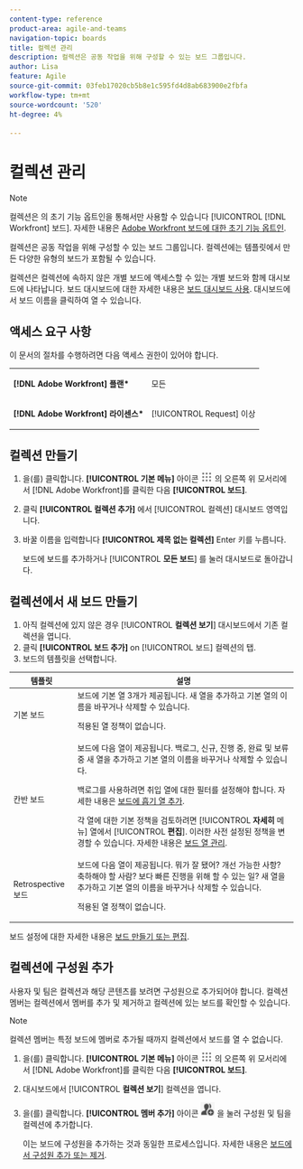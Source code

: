 ```yaml
---
content-type: reference
product-area: agile-and-teams
navigation-topic: boards
title: 컬렉션 관리
description: 컬렉션은 공동 작업을 위해 구성할 수 있는 보드 그룹입니다.
author: Lisa
feature: Agile
source-git-commit: 03feb17020cb5b8e1c595fd4d8ab683900e2fbfa
workflow-type: tm+mt
source-wordcount: '520'
ht-degree: 4%

---
```


# 컬렉션 관리

>[!NOTE]
>
>컬렉션은 의 초기 기능 옵트인을 통해서만 사용할 수 있습니다 [!UICONTROL [!DNL Workfront] 보드]. 자세한 내용은 [Adobe Workfront 보드에 대한 초기 기능 옵트인](/help/quicksilver/agile/get-started-with-boards/boards-early-feature-opt-in.md).

컬렉션은 공동 작업을 위해 구성할 수 있는 보드 그룹입니다. 컬렉션에는 템플릿에서 만든 다양한 유형의 보드가 포함될 수 있습니다.

컬렉션은 컬렉션에 속하지 않은 개별 보드에 액세스할 수 있는 개별 보드와 함께 대시보드에 나타납니다. 보드 대시보드에 대한 자세한 내용은 [보드 대시보드 사용](/help/quicksilver/agile/get-started-with-boards/use-boards-page.md). 대시보드에서 보드 이름을 클릭하여 열 수 있습니다.

## 액세스 요구 사항

이 문서의 절차를 수행하려면 다음 액세스 권한이 있어야 합니다.

<table style="table-layout:auto"> 
 <col> 
 </col> 
 <col> 
 </col> 
 <tbody> 
  <tr> 
   <td role="rowheader"><strong>[!DNL Adobe Workfront] 플랜*</strong></td> 
   <td> <p>모든</p> </td> 
  </tr> 
  <tr> 
   <td role="rowheader"><strong>[!DNL Adobe Workfront] 라이센스*</strong></td> 
   <td> <p>[!UICONTROL Request] 이상</p> </td> 
  </tr> 
 </tbody> 
</table>

## 컬렉션 만들기

1. 을(를) 클릭합니다. **[!UICONTROL 기본 메뉴]** 아이콘 ![기본 메뉴](assets/main-menu-icon.png) 의 오른쪽 위 모서리에서 [!DNL Adobe Workfront]를 클릭한 다음 **[!UICONTROL 보드]**.
1. 클릭 **[!UICONTROL 컬렉션 추가]** 에서 [!UICONTROL 컬렉션] 대시보드 영역입니다.
1. 바꿀 이름을 입력합니다 **[!UICONTROL 제목 없는 컬렉션]** Enter 키를 누릅니다.

   보드에 보드를 추가하거나 [!UICONTROL **모든 보드**] 를 눌러 대시보드로 돌아갑니다.

## 컬렉션에서 새 보드 만들기

1. 아직 컬렉션에 있지 않은 경우 [!UICONTROL **컬렉션 보기**] 대시보드에서 기존 컬렉션을 엽니다.
1. 클릭 **[!UICONTROL 보드 추가]** on [!UICONTROL 보드] 컬렉션의 탭.
1. 보드의 템플릿을 선택합니다.

| 템플릿 | 설명 |
|---------|----------|
| 기본 보드 | 보드에 기본 열 3개가 제공됩니다. 새 열을 추가하고 기본 열의 이름을 바꾸거나 삭제할 수 있습니다. <p>적용된 열 정책이 없습니다. |
| 칸반 보드 | 보드에 다음 열이 제공됩니다. 백로그, 신규, 진행 중, 완료 및 보류 중 새 열을 추가하고 기본 열의 이름을 바꾸거나 삭제할 수 있습니다.<p>백로그를 사용하려면 취입 열에 대한 필터를 설정해야 합니다. 자세한 내용은 [보드에 흡기 열 추가](/help/quicksilver/agile/use-boards-agile-planning-tools/add-intake-column-to-board.md). <p>각 열에 대한 기본 정책을 검토하려면 [!UICONTROL **자세히** 메뉴] 열에서 [!UICONTROL **편집**]. 이러한 사전 설정된 정책을 변경할 수 있습니다. 자세한 내용은 [보드 열 관리](/help/quicksilver/agile/get-started-with-boards/manage-board-columns.md). |
| Retrospective 보드 | 보드에 다음 열이 제공됩니다. 뭐가 잘 됐어? 개선 가능한 사항? 축하해야 할 사람? 보다 빠른 진행을 위해 할 수 있는 일? 새 열을 추가하고 기본 열의 이름을 바꾸거나 삭제할 수 있습니다. <p>적용된 열 정책이 없습니다. |

보드 설정에 대한 자세한 내용은 [보드 만들기 또는 편집](/help/quicksilver/agile/get-started-with-boards/create-edit-board.md).

## 컬렉션에 구성원 추가

사용자 및 팀은 컬렉션과 해당 콘텐츠를 보려면 구성원으로 추가되어야 합니다. 컬렉션 멤버는 컬렉션에서 멤버를 추가 및 제거하고 컬렉션에 있는 보드를 확인할 수 있습니다.

>[!NOTE]
>
>컬렉션 멤버는 특정 보드에 멤버로 추가될 때까지 컬렉션에서 보드를 열 수 없습니다.

1. 을(를) 클릭합니다. **[!UICONTROL 기본 메뉴]** 아이콘 ![기본 메뉴](assets/main-menu-icon.png) 의 오른쪽 위 모서리에서 [!DNL Adobe Workfront]를 클릭한 다음 **[!UICONTROL 보드]**.
1. 대시보드에서 [!UICONTROL **컬렉션 보기**] 컬렉션을 엽니다.
1. 을(를) 클릭합니다. **[!UICONTROL 멤버 추가]** 아이콘 ![구성원 추가](assets/boards-addmember-spectrum-25x25.png) 을 눌러 구성원 및 팀을 컬렉션에 추가합니다.

   이는 보드에 구성원을 추가하는 것과 동일한 프로세스입니다. 자세한 내용은 [보드에서 구성원 추가 또는 제거](/help/quicksilver/agile/get-started-with-boards/add-members-to-board.md).
